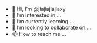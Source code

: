 - 👋 Hi, I’m @jiajiajiajiaxy
- 👀 I’m interested in ...
- 🌱 I’m currently learning ...
- 💞️ I’m looking to collaborate on ...
- 📫 How to reach me ...

<!---
jiajiajiajiaxy/jiajiajiajiaxy is a ✨ special ✨ repository because its `README.md` (this file) appears on your GitHub profile.
You can click the Preview link to take a look at your changes.
--->
